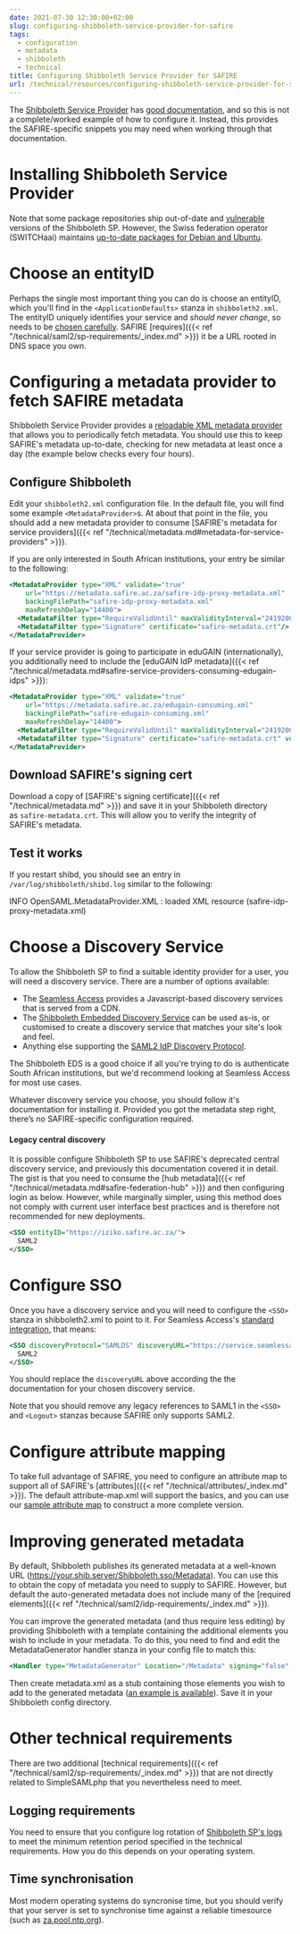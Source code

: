 ```yaml
---
date: 2021-07-30 12:30:00+02:00
slug: configuring-shibboleth-service-provider-for-safire
tags:
  - configuration
  - metadata
  - shibboleth
  - technical
title: Configuring Shibboleth Service Provider for SAFIRE
url: /technical/resources/configuring-shibboleth-service-provider-for-safire/
---
```


The [Shibboleth Service Provider](http://shibboleth.net/products/) has [good documentation](https://shibboleth.atlassian.net/wiki/spaces/SP3/overview), and so this is not a complete/worked example of how to configure it. Instead, this provides the SAFIRE-specific snippets you may need when working through that documentation.

# Installing Shibboleth Service Provider

Note that some package repositories ship out-of-date and [vulnerable](https://shibboleth.atlassian.net/wiki/spaces/SP3/pages/2067399654/SecurityAdvisories) versions of the Shibboleth SP. However, the Swiss federation operator (SWITCHaai) maintains [up-to-date packages for Debian and Ubuntu](http://pkg.switch.ch/switchaai/).

# Choose an entityID

Perhaps the single most important thing you can do is choose an entityID, which you'll find in the `<ApplicationDefaults>` stanza in `shibboleth2.xml`. The entityID uniquely identifies your service and *should never change*, so needs to be [chosen carefully](https://shibboleth.atlassian.net/wiki/spaces/CONCEPT/pages/928645134/EntityNaming). SAFIRE [requires]({{< ref "/technical/saml2/sp-requirements/_index.md" >}}) it be a URL rooted in DNS space you own.

# Configuring a metadata provider to fetch SAFIRE metadata

Shibboleth Service Provider provides a [reloadable XML metadata provider](https://shibboleth.atlassian.net/wiki/spaces/SP3/pages/2063696005/XMLMetadataProvider) that allows you to periodically fetch metadata. You should use this to keep SAFIRE's metadata up-to-date, checking for new metadata at least once a day (the example below checks every four hours).

## Configure Shibboleth

Edit your `shibboleth2.xml` configuration file. In the default file, you will find some example `<MetadataProvider>`s. At about that point in the file, you should add a new metadata provider to consume [SAFIRE's metadata for service providers]({{< ref "/technical/metadata.md#metadata-for-service-providers" >}}).

If you are only interested in South African institutions, your entry be similar to the following:

```xml
<MetadataProvider type="XML" validate="true"
    url="https://metadata.safire.ac.za/safire-idp-proxy-metadata.xml"
    backingFilePath="safire-idp-proxy-metadata.xml"
    maxRefreshDelay="14400">
  <MetadataFilter type="RequireValidUntil" maxValidityInterval="2419200"/>
  <MetadataFilter type="Signature" certificate="safire-metadata.crt"/>
</MetadataProvider>
```

If your service provider is going to participate in eduGAIN (internationally), you additionally need to include the [eduGAIN IdP metadata]({{< ref "/technical/metadata.md#safire-service-providers-consuming-edugain-idps" >}}):

```xml
<MetadataProvider type="XML" validate="true"
    url="https://metadata.safire.ac.za/edugain-consuming.xml"
    backingFilePath="safire-edugain-consuming.xml"
    maxRefreshDelay="14400">
  <MetadataFilter type="RequireValidUntil" maxValidityInterval="2419200"/>
  <MetadataFilter type="Signature" certificate="safire-metadata.crt" verifyBackup="false"/>
</MetadataProvider>
```

## Download SAFIRE's signing cert

Download a copy of [SAFIRE's signing certificate]({{< ref "/technical/metadata.md" >}}) and save it in your Shibboleth directory as `safire-metadata.crt`. This will allow you to verify the integrity of SAFIRE's metadata.

## Test it works

If you restart shibd, you should see an entry in `/var/log/shibboleth/shibd.log` similar to the following:

INFO OpenSAML.MetadataProvider.XML : loaded XML resource (safire-idp-proxy-metadata.xml)

# Choose a Discovery Service

To allow the Shibboleth SP to find a suitable identity provider for a user, you will need a discovery service. There are a number of options available:

 * The [Seamless Access](https://seamlessaccess.org/) provides a Javascript-based discovery services that is served from a CDN.
 * The [Shibboleth Embedded Discovery Service](https://shibboleth.atlassian.net/wiki/spaces/EDS10/overview) can be used as-is, or customised to create a discovery service that matches your site's look and feel.
 * Anything else supporting the [SAML2 IdP Discovery Protocol](https://wiki.oasis-open.org/security/IdpDiscoSvcProtonProfile).

The Shibboleth EDS is a good choice if all you're trying to do is authenticate South African institutions, but we'd recommend looking at Seamless Access for most use cases.

Whatever discovery service you choose, you should follow it's documentation for installing it. Provided you got the metadata step right, there’s no SAFIRE-specific configuration required.

#### Legacy central discovery

It is possible configure Shibboleth SP to use SAFIRE's deprecated central discovery service, and previously this documentation covered it in detail. The gist is that you need to consume the [hub metadata]({{< ref "/technical/metadata.md#safire-federation-hub" >}}) and then configuring login as below. However, while marginally simpler, using this method does not comply with current user interface best practices and is therefore not recommended for new deployments.

```xml
<SSO entityID="https://iziko.safire.ac.za/">
  SAML2
</SSO>
```

# Configure SSO

Once you have a discovery service and you will need to configure the `<SSO>` stanza in shibboleth2.xml to point to it. For Seamless Access's [standard integration](https://seamlessaccess.atlassian.net/wiki/spaces/DOCUMENTAT/pages/84738148/Standard+Integration), that means:

```xml
<SSO discoveryProtocol="SAMLDS" discoveryURL="https://service.seamlessaccess.org/ds">
  SAML2
</SSO>
```

You should replace the `discoveryURL` above according the the documentation for your chosen discovery service.

Note that you should remove any legacy references to SAML1 in the `<SSO>` and `<Logout>` stanzas because SAFIRE only supports SAML2.

# Configure attribute mapping

To take full advantage of SAFIRE, you need to configure an attribute map to support all of SAFIRE's [attributes]({{< ref "/technical/attributes/_index.md" >}}). The default attribute-map.xml will support the basics, and you can use our [sample attribute map](https://testsp.safire.ac.za/attribute-map.xml) to construct a more complete version.

# Improving generated metadata

By default, Shibboleth publishes its generated metadata at a well-known URL (https://your.shib.server/Shibboleth.sso/Metadata). You can use this to obtain the copy of metadata you need to supply to SAFIRE. However, but default the auto-generated metadata does not include many of the [required elements]({{< ref "/technical/saml2/idp-requirements/_index.md" >}}).

You can improve the generated metadata (and thus require less editing) by providing Shibboleth with a template containing the additional elements you wish to include in your metadata. To do this, you need to find and edit the MetadataGenerator handler stanza in your config file to match this:

```xml
<Handler type="MetadataGenerator" Location="/Metadata" signing="false" template="metadata.xml" https="true" http="false" />
```

Then create metadata.xml as a stub containing those elements you wish to add to the generated metadata ([an example is available](/wp-content/uploads/2016/12/metadata.xml)). Save it in your Shibboleth config directory.

# Other technical requirements

There are two additional [technical requirements]({{< ref "/technical/saml2/sp-requirements/_index.md" >}}) that are not directly related to SimpleSAMLphp that you nevertheless need to meet.

## Logging requirements

You need to ensure that you configure log rotation of [Shibboleth SP's logs](https://shibboleth.atlassian.net/wiki/spaces/SP3/pages/2065334602/Logging) to meet the minimum retention period specified in the technical requirements. How you do this depends on your operating system.

## Time synchronisation

Most modern operating systems do syncronise time, but you should verify that your server is set to synchronise time against a reliable timesource (such as [za.pool.ntp.org](https://www.ntppool.org/zone/za)).
